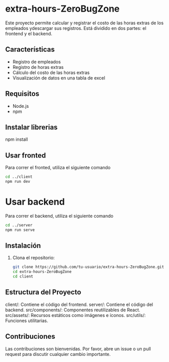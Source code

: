# extra-hours-ZeroBugZone

Este proyecto permite calcular y registrar el costo de las horas extras de los empleados ydescargar sus registros. Está dividido en dos partes: el frontend y el backend.

## Características

- Registro de empleados
- Registro de horas extras
- Cálculo del costo de las horas extras
- Visualización de datos en una tabla de excel

## Requisitos

- Node.js
- npm

## Instalar librerias
npm install

## Usar fronted
Para correr el fronted, utiliza el siguiente comando
```bash
cd ../client
npm run dev
```

# Usar backend
Para correr el backend, utiliza el siguiente comando
```bash
cd ../server
npm run serve
```

## Instalación

1. Clona el repositorio:
   ```bash
   git clone https://github.com/tu-usuario/extra-hours-ZeroBugZone.git
   cd extra-hours-ZeroBugZone
   cd client
   ```

## Estructura del Proyecto
client/: Contiene el código del frontend.
server/: Contiene el código del backend.
src/components/: Componentes reutilizables de React.
src/assets/: Recursos estáticos como imágenes e íconos.
src/utils/: Funciones utilitarias.

## Contribuciones
Las contribuciones son bienvenidas. Por favor, abre un issue o un pull request para discutir cualquier cambio importante.